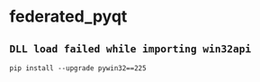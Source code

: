 # federated_pyqt

## `DLL load failed while importing win32api`

```shell
pip install --upgrade pywin32==225
```